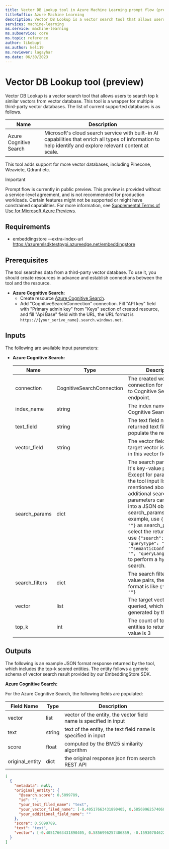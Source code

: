 ```yaml
---
title: Vector DB Lookup tool in Azure Machine Learning prompt flow (preview)
titleSuffix: Azure Machine Learning
description: Vector DB Lookup is a vector search tool that allows users to search top k similar vectors from vector database. This tool is a wrapper for multiple third-party vector databases. The list of current supported databases is as follows.
services: machine-learning
ms.service: machine-learning
ms.subservice: core
ms.topic: reference
author: likebupt
ms.author: keli19
ms.reviewer: lagayhar
ms.date: 06/30/2023
---
```


# Vector DB Lookup tool (preview)

Vector DB Lookup is a vector search tool that allows users to search top k similar vectors from vector database. This tool is a wrapper for multiple third-party vector databases. The list of current supported databases is as follows.

| Name | Description |
| --- | --- |
| Azure Cognitive Search | Microsoft's cloud search service with built-in AI capabilities that enrich all types of information to help identify and explore relevant content at scale. |

This tool adds support for more vector databases, including Pinecone, Weaviete, Qdrant etc.

> [!IMPORTANT]
> Prompt flow is currently in public preview. This preview is provided without a service-level agreement, and is not recommended for production workloads. Certain features might not be supported or might have constrained capabilities.
> For more information, see [Supplemental Terms of Use for Microsoft Azure Previews](https://azure.microsoft.com/support/legal/preview-supplemental-terms/).

## Requirements

- embeddingstore --extra-index-url https://azuremlsdktestpypi.azureedge.net/embeddingstore

## Prerequisites

The tool searches data from a third-party vector database. To use it, you should create resources in advance and establish connections between the tool and the resource.

  - **Azure Cognitive Search:**
    - Create resource [Azure Cognitive Search](../../../search/search-create-service-portal.md).
    - Add "CognitiveSearchConnection" connection. Fill "API key" field with "Primary admin key" from "Keys" section of created resource, and fill "Api Base" field with the URL, the URL format is `https://{your_serive_name}.search.windows.net`.

## Inputs

The following are available input parameters:
- **Azure Cognitive Search:**

  | Name | Type | Description | Required |
  | ---- | ---- | ----------- | -------- |
  | connection | CognitiveSearchConnection | The created workspace connection for accessing to Cognitive Search endpoint. | Yes |
  | index_name | string | The index name created in Cognitive Search resource. | Yes |
  | text_field | string | The text field name. The returned text filed will populate the result of text. | No |
  | vector_field | string | The vector field name. The target vector is searched in this vector field. | Yes |
  | search_params | dict | The search parameters. It's key-value pairs. Except for parameters in the tool input list mentioned above, additional search parameters can be formed into a JSON object as search_params. For example, use `{"select": ""}` as search_params to select the returned fields, use `{"search": "", "queryType": "", ""semanticConfiguration": "", "queryLanguage": ""}` to perform a hybrid search. | No |
  | search_filters | dict | The search filters. It's key-value pairs, the input format is like `{"filter": ""}` | No |
  | vector | list | The target vector to be queried, which can be generated by the LLM tool. | Yes |
  | top_k | int | The count of top-scored entities to return. Default value is 3 | No |


## Outputs

The following is an example JSON format response returned by the tool, which includes the top-k scored entities. The entity follows a generic schema of vector search result provided by our EmbeddingStore SDK.

**Azure Cognitive Search:**

  For the Azure Cognitive Search, the following fields are populated:

| Field Name      | Type   | Description                                                       |
|-----------------|--------|-------------------------------------------------------------------|
| vector          | list   | vector of the entity, the vector field name is specified in input |
| text            | string | text of the entity, the text field name is specified in input     |
| score           | float  | computed by the BM25 similarity algorithm                         |
| original_entity | dict   | the original response json from search REST API                   |


  ```json
  [
    {
      "metadata": null,
      "original_entity": {
        "@search.score": 0.5099789,
        "id": "",
        "your_text_filed_name": "text",
        "your_vector_filed_name": [-0.40517663431890405, 0.5856996257406859, -0.1593078462266455, -0.9776269170785785, -0.6145604369828972],
        "your_additional_field_name": ""
      },
      "score": 0.5099789,
      "text": "text",
      "vector": [-0.40517663431890405, 0.5856996257406859, -0.1593078462266455, -0.9776269170785785, -0.6145604369828972]
    }
  ]
  ```
